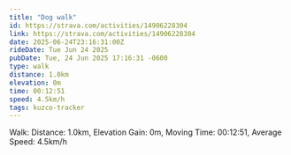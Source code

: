 ```yaml
---
title: "Dog walk"
id: https://strava.com/activities/14906228304
link: https://strava.com/activities/14906228304
date: 2025-06-24T23:16:31:00Z
rideDate: Tue Jun 24 2025
pubDate: Tue, 24 Jun 2025 17:16:31 -0600
type: walk
distance: 1.0km
elevation: 0m
time: 00:12:51
speed: 4.5km/h
tags: kuzco-tracker
---
```

Walk: Distance: 1.0km, Elevation Gain: 0m, Moving Time: 00:12:51, Average Speed: 4.5km/h